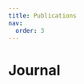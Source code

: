 ```yaml
---
title: Publications
nav:
  order: 3
---
```



# <i class="fas fa-inbox"></i> **Journal**

<script src="https://bibbase.org/show?bib=https://hyHarco.github.io/Journal.bib&theme=side&jsonp=1&folding=1&fullnames=1&showSearch=true&commas=true"></script>
